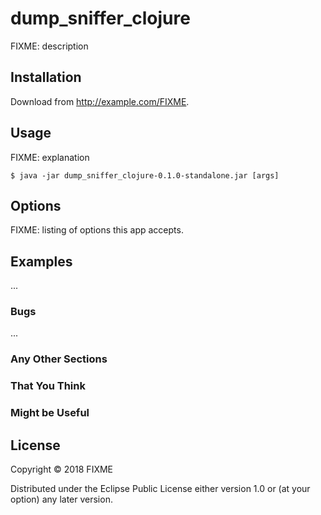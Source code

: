 # dump_sniffer_clojure

FIXME: description

## Installation

Download from http://example.com/FIXME.

## Usage

FIXME: explanation

    $ java -jar dump_sniffer_clojure-0.1.0-standalone.jar [args]

## Options

FIXME: listing of options this app accepts.

## Examples

...

### Bugs

...

### Any Other Sections
### That You Think
### Might be Useful

## License

Copyright © 2018 FIXME

Distributed under the Eclipse Public License either version 1.0 or (at
your option) any later version.
